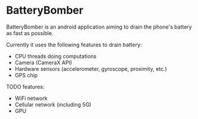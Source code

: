BatteryBomber
======================

BatteryBomber is an android application aiming to drain the phone's battery as fast as possible.

Currently it uses the following features to drain battery:

* CPU threads doing computations
* Camera (CameraX API)
* Hardware sensors (accelerometer, gyroscope, proximity, etc.)
* GPS chip

TODO features:

* WiFi network
* Cellular network (including 5G)
* GPU
